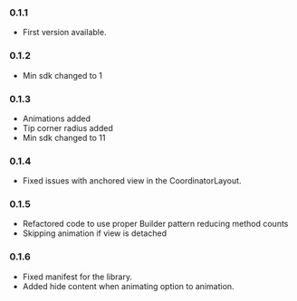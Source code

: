 ### 0.1.1

 - First version available.
 
### 0.1.2

 - Min sdk changed to 1
 
### 0.1.3
 
 - Animations added
 - Tip corner radius added
 - Min sdk changed to 11
 
### 0.1.4
 
 - Fixed issues with anchored view in the CoordinatorLayout.
 
### 0.1.5
 
 - Refactored code to use proper Builder pattern reducing method counts
 - Skipping animation if view is detached

### 0.1.6

 - Fixed manifest for the library.
 - Added hide content when animating option to animation.